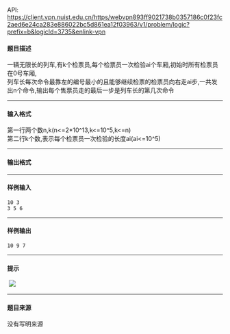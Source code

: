 API: https://client.vpn.nuist.edu.cn/https/webvpn893ff9021738b0357186c0f23fc2aed6e24ca283e886022bc5d861ea12f03963/v1/problem/logic?prefix=b&logicId=3735&enlink-vpn

#### 题目描述

一辆无限长的列车,有k个检票员,每个检票员一次检验ai个车厢,初始时所有检票员在0号车厢,  
列车长每次命令最靠左的编号最小的且能够继续检票的检票员向右走ai步,一共发出n个命令,输出每个售票员走的最后一步是列车长的第几次命令

---

#### 输入格式

第一行两个数n,k(n<=2\*10^13,k<=10^5,k<=n)  
第二行k个数,表示每个检票员一次检验的长度ai(ai<=10^5)

---

#### 输出格式

---

#### 样例输入
```
10 3
3 5 6

```

---

#### 样例输出
```
10 9 7
```

---

#### 提示

 ![](../file/3735_0.png)

---

#### 题目来源

没有写明来源